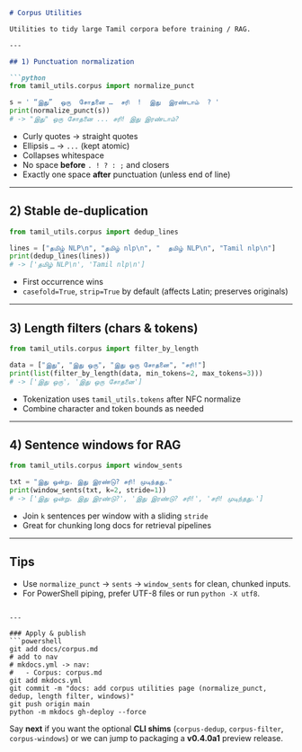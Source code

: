 ````markdown
# Corpus Utilities

Utilities to tidy large Tamil corpora before training / RAG.

---

## 1) Punctuation normalization

```python
from tamil_utils.corpus import normalize_punct

s = ' “இது”  ஒரு  சோதனை …  சரி  !  இது  இரண்டாம்  ? '
print(normalize_punct(s))
# -> "இது" ஒரு சோதனை ... சரி! இது இரண்டாம்?
````

* Curly quotes → straight quotes
* Ellipsis `…` → `...` (kept atomic)
* Collapses whitespace
* No space **before** `. ! ? : ;` and closers
* Exactly one space **after** punctuation (unless end of line)

---

## 2) Stable de-duplication

```python
from tamil_utils.corpus import dedup_lines

lines = ["தமிழ் NLP\n", "தமிழ் nlp\n", "  தமிழ் NLP\n", "Tamil nlp\n"]
print(dedup_lines(lines))
# -> ['தமிழ் NLP\n', 'Tamil nlp\n']
```

* First occurrence wins
* `casefold=True`, `strip=True` by default (affects Latin; preserves originals)

---

## 3) Length filters (chars & tokens)

```python
from tamil_utils.corpus import filter_by_length

data = ["இது", "இது ஒரு", "இது ஒரு சோதனை", "சரி!"]
print(list(filter_by_length(data, min_tokens=2, max_tokens=3)))
# -> ['இது ஒரு', 'இது ஒரு சோதனை']
```

* Tokenization uses `tamil_utils.tokens` after NFC normalize
* Combine character and token bounds as needed

---

## 4) Sentence windows for RAG

```python
from tamil_utils.corpus import window_sents

txt = "இது ஒன்று. இது இரண்டு? சரி! முடிந்தது."
print(window_sents(txt, k=2, stride=1))
# -> ['இது ஒன்று. இது இரண்டு?', 'இது இரண்டு? சரி!', 'சரி! முடிந்தது.']
```

* Join `k` sentences per window with a sliding `stride`
* Great for chunking long docs for retrieval pipelines

---

## Tips

* Use `normalize_punct` → `sents` → `window_sents` for clean, chunked inputs.
* For PowerShell piping, prefer UTF-8 files or run `python -X utf8`.

````

---

### Apply & publish
```powershell
git add docs/corpus.md
# add to nav
# mkdocs.yml -> nav:
#   - Corpus: corpus.md
git add mkdocs.yml
git commit -m "docs: add corpus utilities page (normalize_punct, dedup, length filter, windows)"
git push origin main
python -m mkdocs gh-deploy --force
````

Say **next** if you want the optional **CLI shims** (`corpus-dedup`, `corpus-filter`, `corpus-windows`) or we can jump to packaging a **v0.4.0a1** preview release.
